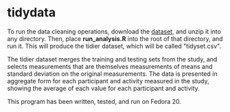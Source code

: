 tidydata
========

To run the data cleaning operations, download the [dataset](https://d396qusza40orc.cloudfront.net/getdata%2Fprojectfiles%2FUCI%20HAR%20Dataset.zip), and unzip it into any directory. Then, place **run_analysis.R** into the root of that directory, and run it. This will produce the tidier dataset, which will be called "tidyset.csv".

The tidier dataset merges the training and testing sets from the study, and selects measurements that are themselves measurements of means and standard deviation on the original measurements. The data is presented in aggregate form for each participant and activity measured in the study, showing the average of each value for each participant and activity.

This program has been written, tested, and run on Fedora 20.
